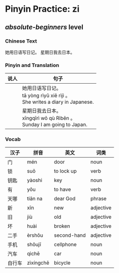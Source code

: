 # Pinyin Practice: zi
## *absolute-beginners* level

### Chinese Text
她用日语写日记。
星期日我去日本。

### Pinyin and Translation
|说人|句子|
|----|----|
||她用日语写日记。<br />tā yòng rìyǔ xiě rìjì 。<br />She writes a diary in Japanese.|
||星期日我去日本。<br />xīngqīrì wǒ qù Rìběn 。<br />Sunday I am going to Japan.|
### Vocab
|汉子|拼音|英文|词类|
|----|----|----|----|
|门|mén|door|noun|
|锁|suǒ|to lock up|verb|
|钥匙|yàoshi|key|noun|
|有|yǒu|to have|verb|
|天哪|tiān na|dear God|phrase|
|新|xīn|new|adjective|
|旧|jiù|old|adjective|
|坏|huài|broken|adjective|
|二手|èrshǒu|second-hand|adjective|
|手机|shǒujī|cellphone|noun|
|汽车|qìchē|car|noun|
|自行车|zìxíngchē|bicycle|noun|